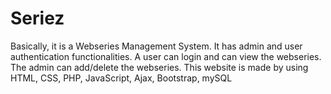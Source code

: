 # Seriez
Basically, it is a Webseries Management System.
It has admin and user authentication functionalities.
A user can login and can view the webseries.
The admin can add/delete the webseries.
This website is made by using HTML, CSS, PHP, JavaScript, Ajax, Bootstrap, mySQL
